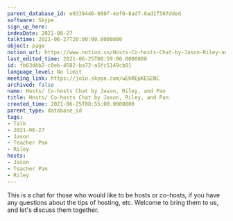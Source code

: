 ```yaml
---
parent_database_id: e9339446-880f-4ef0-8ad7-8ad1f507dded
software: Skype
sign_up_here: 
indexDate: 2021-06-27
talktime: 2021-06-27T20:00:00.0000000
object: page
notion_url: https://www.notion.so/Hosts-Co-hosts-Chat-by-Jason-Riley-and-Pan-fb63dbb2c0eb4582ba72a5fc5149cb01
last_edited_time: 2021-06-25T08:59:00.0000000
id: fb63dbb2-c0eb-4582-ba72-a5fc5149cb01
language_level: No limit
meeting_link: https://join.skype.com/wEhREpKESENC
archived: false
name: Hosts/ Co-hosts Chat by Jason, Riley, and Pan
title: Hosts/ Co-hosts Chat by Jason, Riley, and Pan
created_time: 2021-06-25T08:55:00.0000000
parent_type: database_id
tags:
- Talk
- 2021-06-27
- Jason
- Teacher Pan
- Riley
hosts:
- Jason
- Teacher Pan
- Riley
---
```


This is a chat for those who would like to be hosts or co-hosts, if you have any questions about the tips of hosting, etc. Welcome to bring them to us, and let's discuss them together.

